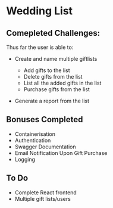 # Wedding List

## Comepleted Challenges:

Thus far the user is able to:

- Create and name multiple giftlists
    - Add gifts to the list
    - Delete gifts from the list
    - List all the added gifts in the list
    - Purchase gifts from the list
    
- Generate a report from the list 

## Bonuses Completed

- Containerisation
- Authentication
- Swagger Documentation
- Email Notification Upon Gift Purchase
- Logging 
## To Do
- Complete React frontend 
- Multiple gift lists/users
